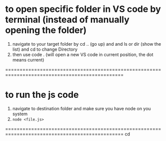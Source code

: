 # to open specific folder in VS code by terminal (instead of manually opening the folder)

1. navigate to your target folder by cd .. (go up) and and ls or dir (show the list) and cd <folder name> to change Directory
2. then use code . (will open a new VS code in current position, the dot means current)

===============================================================================================

# to run the js code

1. navigate to destination folder and make sure you have node on you system
2. `node <file.js>`

===============================================================================================
cd